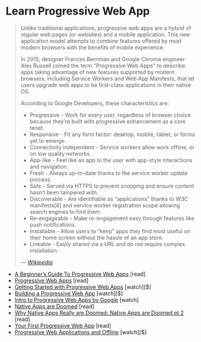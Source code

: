 # Learn Progressive Web App

>Unlike traditional applications, progressive web apps are a hybrid of regular web pages (or websites) and a mobile application. This new application model attempts to combine features offered by most modern browsers with the benefits of mobile experience.
>
>In 2015, designer Frances Berriman and Google Chrome engineer Alex Russell coined the term "Progressive Web Apps" to describe apps taking advantage of new features supported by modern browsers, including Service Workers and Web App Manifests, that let users upgrade web apps to be first-class applications in their native OS.
>
>According to Google Developers, these characteristics are:
>
> * Progressive - Work for every user, regardless of browser choice because they’re built with progressive enhancement as a core tenet.
> * Responsive - Fit any form factor: desktop, mobile, tablet, or forms yet to emerge.
> * Connectivity independent - Service workers allow work offline, or on low quality networks.
> * App-like - Feel like an app to the user with app-style interactions and navigation.
> * Fresh - Always up-to-date thanks to the service worker update process.
> * Safe - Served via HTTPS to prevent snooping and ensure content hasn’t been tampered with.
> * Discoverable - Are identifiable as “applications” thanks to W3C manifests[6] and service worker registration scope allowing search engines to find them.
> * Re-engageable - Make re-engagement easy through features like push notifications.
> * Installable - Allow users to “keep” apps they find most useful on their home screen without the hassle of an app store.
> * Linkable - Easily shared via a URL and do not require complex installation.
>
><cite>&#8212; [Wikipedia](https://en.wikipedia.org/wiki/Progressive_web_app)</cite>

* [A Beginner’s Guide To Progressive Web Apps](https://www.smashingmagazine.com/2016/08/a-beginners-guide-to-progressive-web-apps/) [read]
* [Progressive Web Apps](https://developers.google.com/web/progressive-web-apps/) [read]
* [Getting Started with Progressive Web Apps](https://www.pluralsight.com/courses/web-apps-progressive-getting-started) [watch][$]
* [Building a Progressive Web App](https://www.lynda.com/CSS-tutorials/Building-Progressive-Web-App/518052-2.html) [watch][$]
* [Intro to Progressive Web Apps by Google](https://www.udacity.com/course/intro-to-progressive-web-apps--ud811) [watch]
* [Native Apps are Doomed](https://medium.com/javascript-scene/native-apps-are-doomed-ac397148a2c0#.rfw9hdym6) [read]
* [Why Native Apps Really are Doomed: Native Apps are Doomed pt 2](https://medium.com/javascript-scene/why-native-apps-really-are-doomed-native-apps-are-doomed-pt-2-e035b43170e9#.qjrm13yj3) [read]
* [Your First Progressive Web App](https://developers.google.com/web/fundamentals/codelabs/your-first-pwapp/) [read]
* [Progressive Web Applications and Offline](https://frontendmasters.com/workshops/progressive-web-applications/) [watch][$]

